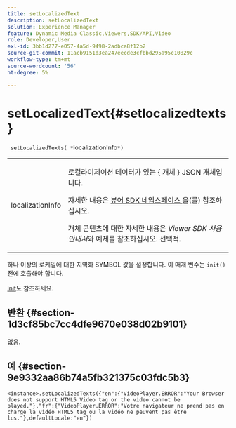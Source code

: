 ```yaml
---
title: setLocalizedText
description: setLocalizedText
solution: Experience Manager
feature: Dynamic Media Classic,Viewers,SDK/API,Video
role: Developer,User
exl-id: 3bb1d277-e057-4a5d-9498-2adbca8f12b2
source-git-commit: 11acb9151d3ea247eecde3cfbbd295a95c10829c
workflow-type: tm+mt
source-wordcount: '56'
ht-degree: 5%

---
```


# setLocalizedText{#setlocalizedtexts}

` setLocalizedTexts( *`localizationInfo`*)`

<table id="table_896DFF34A68A403DB93A6D597461A573"> 
 <tbody> 
  <tr> 
   <td colname="col1"> <p> <span class="codeph"> <span class="varname"> localizationInfo </span> </span> </p> </td> 
   <td colname="col2"> <p> 로컬라이제이션 데이터가 있는 { <span class="codeph"> 개체 </span>} JSON 개체입니다. </p> <p>자세한 내용은 <a href="../../../c-html5-s7-aem-asset-viewers/c-html5-video-reference/r-html5-video-viewer-20-namespace.md#concept-679bfabb3e3e4c12a285c4e9c4144153" format="dita" scope="local"> 뷰어 SDK 네임스페이스 </a>을(를) 참조하십시오. </p> <p>개체 콘텐츠에 대한 자세한 내용은 <i>Viewer SDK 사용 안내서</i>와 예제를 참조하십시오. 선택적. </p> </td> 
  </tr> 
 </tbody> 
</table>

하나 이상의 로케일에 대한 지역화 SYMBOL 값을 설정합니다. 이 매개 변수는 `init()` 전에 호출해야 합니다.

[init](../../../c-html5-s7-aem-asset-viewers/c-html5-video-reference/c-html5-video-viewer-20-javascriptapiref/r-html5-video-viewer-20-javascriptapiref-init.md#reference-3b570ba8b35045d6b30fb178c21a66c6)도 참조하세요.

## 반환 {#section-1d3cf85bc7cc4dfe9670e038d02b9101}

없음.

## 예 {#section-9e9332aa86b74a5fb321375c03fdc5b3}

```
<instance>.setLocalizedTexts({"en":{"VideoPlayer.ERROR":"Your Browser does not support HTML5 Video tag or the video cannot be played."},"fr":{"VideoPlayer.ERROR":"Votre navigateur ne prend pas en charge la vidéo HTML5 tag ou la vidéo ne peuvent pas être lus."},defaultLocale:"en"})
```
